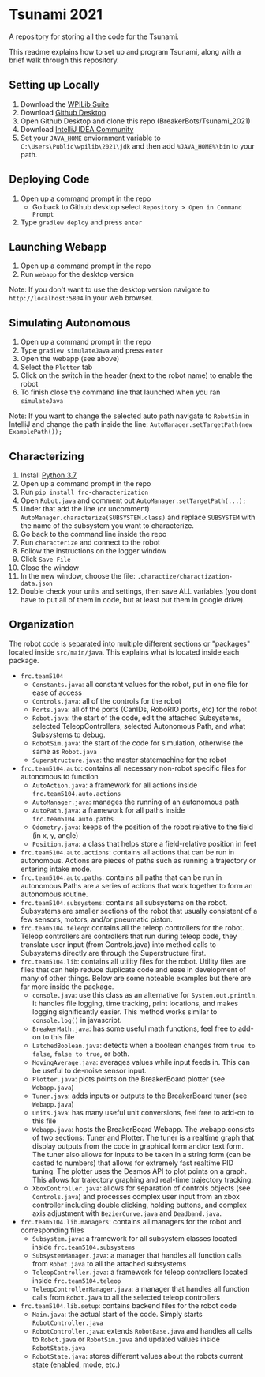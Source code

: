 # Tsunami 2021
A repository for storing all the code for the Tsunami.

This readme explains how to set up and program Tsunami, 
along with a brief walk through this repository.

## Setting up Locally
1) Download the [WPILib Suite](https://docs.wpilib.org/en/stable/docs/zero-to-robot/step-2/wpilib-setup.html)
2) Download [Github Desktop](https://desktop.github.com/)
3) Open Github Desktop and clone this repo (BreakerBots/Tsunami_2021)
4) Download [IntelliJ IDEA Community](https://www.jetbrains.com/idea/download/#section=windows)
5) Set your `JAVA_HOME` enviornment variable to `C:\Users\Public\wpilib\2021\jdk` and then add `%JAVA_HOME%\bin` to your path.

## Deploying Code
1) Open up a command prompt in the repo
    - Go back to Github desktop select `Repository > Open in Command Prompt`
2) Type `gradlew deploy` and press `enter`

## Launching Webapp
1) Open up a command prompt in the repo
2) Run `webapp` for the desktop version

Note: If you don't want to use the desktop version navigate to `http://localhost:5804` in your web browser.

## Simulating Autonomous
1) Open up a command prompt in the repo
2) Type `gradlew simulateJava` and press `enter`
3) Open the webapp (see above)
4) Select the `Plotter` tab
5) Click on the switch in the header (next to the robot name) to enable the robot
8) To finish close the command line that launched when you ran `simulateJava`

Note: If you want to change the selected auto path navigate to `RobotSim`
   in IntelliJ and change the path inside the line: `AutoManager.setTargetPath(new ExamplePath());`

## Characterizing
1) Install [Python 3.7](https://www.python.org/downloads/release/python-379/)
2) Open up a command prompt in the repo
3) Run `pip install frc-characterization`
4) Open `Robot.java` and comment out `AutoManager.setTargetPath(...);`
5) Under that add the line (or uncomment) `AutoManager.characterize(SUBSYSTEM.class)` and replace `SUBSYSTEM` with the name of the subsystem you want to characterize.
6) Go back to the command line inside the repo
7) Run `characterize` and connect to the robot
8) Follow the instructions on the logger window
9) Click `Save File`
10) Close the window
11) In the new window, choose the file: `.charactize/charactization-data.json`
12) Double check your units and settings, then save ALL variables (you dont have to put all of them in code, but at least put them in google drive).

## Organization
The robot code is separated into multiple different sections or "packages" located inside
`src/main/java`. This explains what is located inside each package.
- `frc.team5104`
    - `Constants.java`: all constant values for the robot, put in one file for ease of access
    - `Controls.java`: all of the controls for the robot
    - `Ports.java`: all of the ports (CanIDs, RoboRIO ports, etc) for the robot
    - `Robot.java`: the start of the code, edit the attached Subsystems, selected TeleopControllers,
    selected Autonomous Path, and what Subsystems to debug.
    - `RobotSim.java`: the start of the code for simulation, otherwise the same as `Robot.java`
    - `Superstructure.java`: the master statemachine for the robot
- `frc.team5104.auto`: contains all necessary non-robot specific files for autonomous to function
  - `AutoAction.java`: a framework for all actions inside `frc.team5104.auto.actions`
  - `AutoManager.java`: manages the running of an autonomous path
  - `AutoPath.java`: a framework for all paths inside `frc.team5104.auto.paths`
  - `Odometry.java`: keeps of the position of the robot relative to the field (in x, y, angle)
  - `Position.java`: a class that helps store a field-relative position in feet
- `frc.team5104.auto.actions`: contains all actions that can be run in autonomous. 
  Actions are pieces of paths such as running a trajectory or entering intake mode.
- `frc.team5104.auto.paths`: contains all paths that can be run in autonomous
  Paths are a series of actions that work together to form an autonomous routine.
- `frc.team5104.subsystems`: contains all subsystems on the robot. Subsystems are smaller sections of the robot
  that usually consistent of a few sensors, motors, and/or pneumatic piston.
- `frc.team5104.teleop`: contains all the teleop controllers for the robot. Teleop controllers are controllers
  that run during teleop code, they translate user input (from Controls.java) into method calls to Subsystems directly
  are through the Superstructure first.
- `frc.team5104.lib`: contains all utility files for the robot. Utility files are files that can help reduce
  duplicate code and ease in development of many of other things. Below are some noteable examples but there
  are far more inside the package.
  - `console.java`: use this class as an alternative for `System.out.println`. It handles file logging, time tracking,
  print locations, and makes logging significantly easier. This method works similar to `console.log()` in javascript.
  - `BreakerMath.java`: has some useful math functions, feel free to add-on to this file
  - `LatchedBoolean.java`: detects when a boolean changes from `true to false`, `false to true`, or both.
  - `MovingAverage.java`: averages values while input feeds in. This can be useful to de-noise sensor input.
  - `Plotter.java`: plots points on the BreakerBoard plotter (see `Webapp.java`)
  - `Tuner.java`: adds inputs or outputs to the BreakerBoard tuner (see `Webapp.java`)
  - `Units.java`: has many useful unit conversions, feel free to add-on to this file
  - `Webapp.java`: hosts the BreakerBoard Webapp. The webapp consists of two sections: Tuner and Plotter. The tuner
    is a realtime graph that display outputs from the code in graphical form and/or text form. The tuner also allows
    for inputs to be taken in a string form (can be casted to numbers) that allows for extremely fast realtime PID tuning.
    The plotter uses the Desmos API to plot points on a graph. This allows for trajectory graphing and real-time trajectory
    tracking.
  - `XboxController.java`: allows for separation of controls objects (see `Controls.java`) and processes complex 
    user input from an xbox controller including double clicking, holding buttons, and complex axis adjustment with
    `BezierCurve.java` and `Deadband.java`.
- `frc.team5104.lib.managers`: contains all managers for the robot and corresponding files
  - `Subsystem.java`: a framework for all subsystem classes located inside `frc.team5104.subsystems`
  - `SubsystemManager.java`: a manager that handles all function calls from `Robot.java` to all the attached subsystems
  - `TeleopController.java`: a framework for teleop controllers located inside `frc.team5104.teleop`
  - `TeleopControllerManager.java`: a manager that handles all function calls from `Robot.java` to all the selected teleop controllers
- `frc.team5104.lib.setup`: contains backend files for the robot code
    - `Main.java`: the actual start of the code. Simply starts `RobotController.java`
    - `RobotController.java`: extends `RobotBase.java` and handles all calls to `Robot.java`
    or `RobotSim.java` and updated values inside `RobotState.java`
    - `RobotState.java`: stores different values about the robots current state (enabled, mode, etc.)
